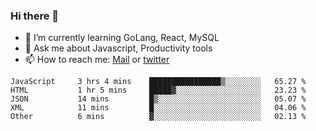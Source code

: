### Hi there 👋

- 🌱 I’m currently learning GoLang, React, MySQL
- 💬 Ask me about Javascript, Productivity tools 
- 📫 How to reach me: [Mail](mailto:kvaishak47@gmail.com) or [twitter](https://twitter.com/kvaish4k)

<!--START_SECTION:waka-->

```text
JavaScript     3 hrs 4 mins    ████████████████▒░░░░░░░░   65.27 %
HTML           1 hr 5 mins     █████▓░░░░░░░░░░░░░░░░░░░   23.23 %
JSON           14 mins         █▒░░░░░░░░░░░░░░░░░░░░░░░   05.07 %
XML            11 mins         █░░░░░░░░░░░░░░░░░░░░░░░░   04.06 %
Other          6 mins          ▓░░░░░░░░░░░░░░░░░░░░░░░░   02.13 %
```

<!--END_SECTION:waka-->
